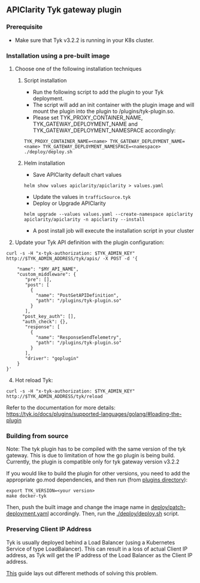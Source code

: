 ## APIClarity Tyk gateway plugin

### Prerequisite
* Make sure that Tyk v3.2.2 is running in your K8s cluster.

### Installation using a pre-built image

1. Choose one of the following installation techniques 

   1. Script installation
      * Run the following script to add the plugin to your Tyk deployment. 
      * The script will add an init container with the plugin image and will mount the plugin into the plugin to /plugins/tyk-plugin.so. 
      * Please set TYK_PROXY_CONTAINER_NAME, TYK_GATEWAY_DEPLOYMENT_NAME and TYK_GATEWAY_DEPLOYMENT_NAMESPACE accordingly:

       ```shell
       TYK_PROXY_CONTAINER_NAME=<name> TYK_GATEWAY_DEPLOYMENT_NAME=<name> TYK_GATEWAY_DEPLOYMENT_NAMESPACE=<namespace> ./deploy/deploy.sh
       ```

   2. Helm installation
      * Save APIClarity default chart values
       ```shell
       helm show values apiclarity/apiclarity > values.yaml
       ```
      * Update the values in `trafficSource.tyk`
      * Deploy or Upgrade APIClarity
      ```shell
      helm upgrade --values values.yaml --create-namespace apiclarity apiclarity/apiclarity -n apiclarity --install
      ```
      * A post install job will execute the installation script in your cluster 


2. Update your Tyk API definition with the plugin configuration:
```shell
curl -s -H "x-tyk-authorization: $TYK_ADMIN_KEY" http://$TYK_ADMIN_ADDRESS/tyk/apis/ -X POST -d '{

    "name": "$MY_API_NAME",
    "custom_middleware": {
       "pre": [],
       "post": [
         {
           "name": "PostGetAPIDefinition",
           "path": "/plugins/tyk-plugin.so"
         }
       ],
      "post_key_auth": [],
      "auth_check": {},
       "response": [
         {
           "name": "ResponseSendTelemetry",
           "path": "/plugins/tyk-plugin.so"
         }
       ],
       "driver": "goplugin"
    }
}'

```
4. Hot reload Tyk:
```shell
curl -s -H "x-tyk-authorization: $TYK_ADMIN_KEY" http://$TYK_ADMIN_ADDRESS/tyk/reload
```

Refer to the documentation for more details:
https://tyk.io/docs/plugins/supported-languages/golang/#loading-the-plugin

### Building from source

Note: The tyk plugin has to be compiled with the same version of the tyk gateway.
This is due to limitation of how the go plugin is being build.
Currently, the plugin is compatible only for tyk gateway version v3.2.2

If you would like to build the plugin for other versions, you need to add the appropriate go.mod dependencies, and then run (from [plugins directory](https://github.com/apiclarity/apiclarity/tree/master/plugins)):
```shell
export TYK_VERSION=<your version>
make docker-tyk
```

Then, push the built image and change the image name in [deploy/patch-deployment.yaml](https://github.com/apiclarity/apiclarity/blob/master/plugins/gateway/tyk/deploy/patch-deployment.yaml) accordingly.
Then, run the [./deploy/deploy.sh](https://github.com/apiclarity/apiclarity/blob/master/plugins/gateway/tyk/deploy/deploy.sh) script.

### Preserving Client IP Address
Tyk is usually deployed behind a Load Balancer (using a Kubernetes Service of type LoadBalancer).
This can result in a loss of actual Client IP address, as Tyk will get the IP address of the Load Balancer
as the Client IP address. 

[This](https://kubernetes.io/docs/tasks/access-application-cluster/create-external-load-balancer/#preserving-the-client-source-ip) guide lays out different methods of solving this problem.

